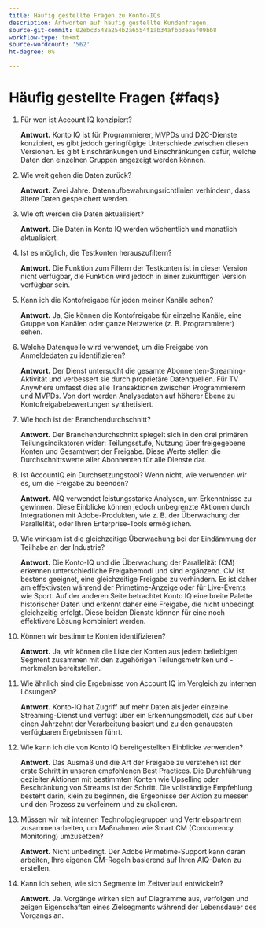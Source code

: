 ```yaml
---
title: Häufig gestellte Fragen zu Konto-IQs
description: Antworten auf häufig gestellte Kundenfragen.
source-git-commit: 02ebc3548a254b2a6554f1ab34afbb3ea5f09bb8
workflow-type: tm+mt
source-wordcount: '562'
ht-degree: 0%

---
```


# Häufig gestellte Fragen {#faqs}

1. Für wen ist Account IQ konzipiert?

   **Antwort.** Konto IQ ist für Programmierer, MVPDs und D2C-Dienste konzipiert, es gibt jedoch geringfügige Unterschiede zwischen diesen Versionen. Es gibt Einschränkungen und Einschränkungen dafür, welche Daten den einzelnen Gruppen angezeigt werden können.

1. Wie weit gehen die Daten zurück?

   **Antwort.** Zwei Jahre. Datenaufbewahrungsrichtlinien verhindern, dass ältere Daten gespeichert werden.

1. Wie oft werden die Daten aktualisiert?

   **Antwort.** Die Daten in Konto IQ werden wöchentlich und monatlich aktualisiert.

1. Ist es möglich, die Testkonten herauszufiltern?

   **Antwort.** Die Funktion zum Filtern der Testkonten ist in dieser Version nicht verfügbar, die Funktion wird jedoch in einer zukünftigen Version verfügbar sein.

1. Kann ich die Kontofreigabe für jeden meiner Kanäle sehen? <!--shall we separate out this question for the persona of programmer?-->

   **Antwort.** Ja, Sie können die Kontofreigabe für einzelne Kanäle, eine Gruppe von Kanälen oder ganze Netzwerke (z. B. Programmierer) sehen.

1. Welche Datenquelle wird verwendet, um die Freigabe von Anmeldedaten zu identifizieren?

   **Antwort.** Der Dienst untersucht die gesamte Abonnenten-Streaming-Aktivität und verbessert sie durch proprietäre Datenquellen. Für TV Anywhere umfasst dies alle Transaktionen zwischen Programmierern und MVPDs. Von dort werden Analysedaten auf höherer Ebene zu Kontofreigabebewertungen synthetisiert.

1. Wie hoch ist der Branchendurchschnitt?

   **Antwort.** Der Branchendurchschnitt spiegelt sich in den drei primären Teilungsindikatoren wider: Teilungsstufe, Nutzung über freigegebene Konten und Gesamtwert der Freigabe. Diese Werte stellen die Durchschnittswerte aller Abonnenten für alle Dienste dar.

1. Ist AccountIQ ein Durchsetzungstool? Wenn nicht, wie verwenden wir es, um die Freigabe zu beenden?

   **Antwort.** AIQ verwendet leistungsstarke Analysen, um Erkenntnisse zu gewinnen. Diese Einblicke können jedoch unbegrenzte Aktionen durch Integrationen mit Adobe-Produkten, wie z. B. der Überwachung der Parallelität, oder Ihren Enterprise-Tools ermöglichen.

1. Wie wirksam ist die gleichzeitige Überwachung bei der Eindämmung der Teilhabe an der Industrie?

   **Antwort.** Die Konto-IQ und die Überwachung der Parallelität (CM) erkennen unterschiedliche Freigabemodi und sind ergänzend. CM ist bestens geeignet, eine gleichzeitige Freigabe zu verhindern. Es ist daher am effektivsten während der Primetime-Anzeige oder für Live-Events wie Sport. Auf der anderen Seite betrachtet Konto IQ eine breite Palette historischer Daten und erkennt daher eine Freigabe, die nicht unbedingt gleichzeitig erfolgt. Diese beiden Dienste können für eine noch effektivere Lösung kombiniert werden.

1. Können wir bestimmte Konten identifizieren?

   **Antwort.** Ja, wir können die Liste der Konten aus jedem beliebigen Segment zusammen mit den zugehörigen Teilungsmetriken und -merkmalen bereitstellen.

1. Wie ähnlich sind die Ergebnisse von Account IQ im Vergleich zu internen Lösungen?

   **Antwort.** Konto-IQ hat Zugriff auf mehr Daten als jeder einzelne Streaming-Dienst und verfügt über ein Erkennungsmodell, das auf über einen Jahrzehnt der Verarbeitung basiert und zu den genauesten verfügbaren Ergebnissen führt.

1. Wie kann ich die von Konto IQ bereitgestellten Einblicke verwenden?

   **Antwort.** Das Ausmaß und die Art der Freigabe zu verstehen ist der erste Schritt in unseren empfohlenen Best Practices. Die Durchführung gezielter Aktionen mit bestimmten Konten wie Upselling oder Beschränkung von Streams ist der Schritt. Die vollständige Empfehlung besteht darin, klein zu beginnen, die Ergebnisse der Aktion zu messen und den Prozess zu verfeinern und zu skalieren.

1. Müssen wir mit internen Technologiegruppen und Vertriebspartnern zusammenarbeiten, um Maßnahmen wie Smart CM (Concurrency Monitoring) umzusetzen?

   **Antwort.** Nicht unbedingt. Der Adobe Primetime-Support kann daran arbeiten, Ihre eigenen CM-Regeln basierend auf Ihren AIQ-Daten zu erstellen.

1. Kann ich sehen, wie sich Segmente im Zeitverlauf entwickeln?

   **Antwort.** Ja. Vorgänge wirken sich auf Diagramme aus, verfolgen und zeigen Eigenschaften eines Zielsegments während der Lebensdauer des Vorgangs an.
